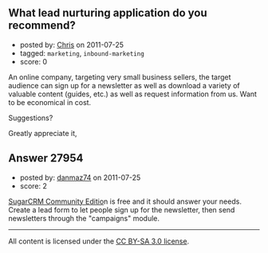 ## What lead nurturing application do you recommend?

- posted by: [Chris](https://stackexchange.com/users/-1/412-chris) on 2011-07-25
- tagged: `marketing`, `inbound-marketing`
- score: 0

An online company, targeting very small business sellers, the target audience can sign up for a newsletter as well as download a variety of valuable content (guides, etc.) as well as request information from us. Want to be economical in cost. 

Suggestions?

Greatly appreciate it,


## Answer 27954

- posted by: [danmaz74](https://stackexchange.com/users/-1/12083-danmaz74) on 2011-07-25
- score: 2

<p><a href="http://www.sugarforge.org/" rel="nofollow">SugarCRM Community Editio</a>n is free and it should answer your needs. Create a lead form to let people sign up for the newsletter, then send newsletters through the "campaigns" module.</p>




---

All content is licensed under the [CC BY-SA 3.0 license](https://creativecommons.org/licenses/by-sa/3.0/).
